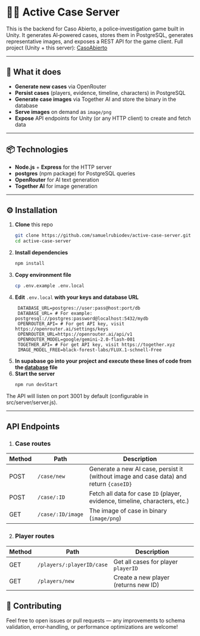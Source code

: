 # 🕵️‍♂️ Active Case Server

This is the backend for Caso Abierto, a police‑investigation game built in Unity. It generates AI‑powered cases, stores them in PostgreSQL, generates representative images, and exposes a REST API for the game client.
Full project (Unity + this server): [CasoAbierto](https://github.com/samuelrubiodev/CasoAbierto)

---

## 🚀 What it does

- **Generate new cases** via OpenRouter
- **Persist cases** (players, evidence, timeline, characters) in PostgreSQL  
- **Generate case images** via Together AI and store the binary in the database  
- **Serve images** on demand as `image/png`  
- **Expose** API endpoints for Unity (or any HTTP client) to create and fetch data

---

## 📦 Technologies

- **Node.js** + **Express** for the HTTP server  
- **postgres** (npm package) for PostgreSQL queries  
- **OpenRouter** for AI text generation  
- **Together AI** for image generation  

---

## ⚙️ Installation

1. **Clone** this repo  
   ```bash
   git clone https://github.com/samuelrubiodev/active-case-server.git
   cd active‑case‑server
2. **Install dependencies**
   ```bash
   npm install
3. **Copy environment file**
   ```bash
   cp .env.example .env.local
4. **Edit** `.env.local` **with your keys and database URL**
   ```dotenv
    DATABASE_URL=postgres://user:pass@host:port/db
    DATABASE_URL= # For example: postgresql://postgres:password@localhost:5432/mydb
    OPENROUTER_API= # For get API key, visit https://openrouter.ai/settings/keys
    OPENROUTER_URL=https://openrouter.ai/api/v1
    OPENROUTER_MODEL=google/gemini-2.0-flash-001
    TOGETHER_API= # For get API key, visit https://together.xyz
    IMAGE_MODEL_FREE=black-forest-labs/FLUX.1-schnell-Free
5. **In supabase go into your project and execute these lines of code from the [database](./database.sql) file**
5. **Start the server**
     ```bash
     npm run devStart
  The API will listen on port 3001 by default (configurable in src/server/server.js).

---

## API Endpoints

1. ### Case routes

| Method | Path | Description |
|--------|------|-------------| 
| POST   | `/case/new`| Generate a new AI case, persist it (without image and case data) and return `{caseID}` 
| POST   | `/case/:ID`| Fetch all data for case `ID` (player, evidence, timeline, characters, etc.)
| GET    | `/case/:ID/image` |  The image of case in binary (`image/png`)

2. ### Player routes

| Method | Path | Description |
|--------|------|-------------| 
| GET    | `/players/:playerID/case`| Get all cases for player `playerID` 
| GET   | `/players/new`| Create a new player (returns new ID)

## 🤝 Contributing

Feel free to open issues or pull requests — any improvements to schema validation, error‑handling, or performance optimizations are welcome!
